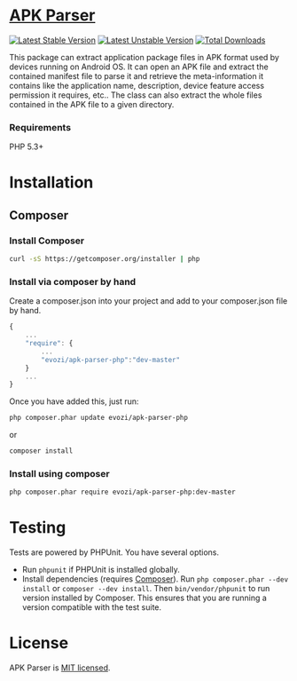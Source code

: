 # [APK Parser](https://github.com/evozi/apk-parser-php)
[![Latest Stable Version](https://poser.pugx.org/evozi/apk-parser-php/version.svg)](https://packagist.org/packages/evozi/apk-parser-php) [![Latest Unstable Version](https://poser.pugx.org/evozi/apk-parser-php/v/unstable.svg)](//packagist.org/packages/evozi/apk-parser-php) [![Total Downloads](https://poser.pugx.org/evozi/apk-parser-php/downloads.svg)](https://packagist.org/packages/evozi/apk-parser-php)

This package can extract application package files in APK format used by devices running on Android OS.
It can open an APK file and extract the contained manifest file to parse it and retrieve the meta-information
it contains like the application name, description, device feature access permission it requires, etc..
The class can also extract the whole files contained in the APK file to a given directory.

### Requirements

PHP 5.3+

# Installation

## Composer

### Install Composer

```bash
curl -sS https://getcomposer.org/installer | php
```

### Install via composer by hand

Create a composer.json into your project and add to your composer.json file by hand.

```javascript
{
    ...
    "require": {
        ...
        "evozi/apk-parser-php":"dev-master"
    }
    ...
}
```


Once you have added this, just run:

```bash
php composer.phar update evozi/apk-parser-php
```
or

```bash
composer install
```

### Install using composer

```bash
php composer.phar require evozi/apk-parser-php:dev-master
```


# Testing

Tests are powered by PHPUnit. You have several options.

- Run `phpunit` if PHPUnit is installed globally.
- Install dependencies (requires [Composer](https://getcomposer.org/download)).
  Run `php composer.phar --dev install` or `composer --dev install`. Then `bin/vendor/phpunit` to run version
  installed by Composer. This ensures that you are running a version compatible with the test suite.


# License

APK Parser is [MIT licensed](./LICENSE.md).